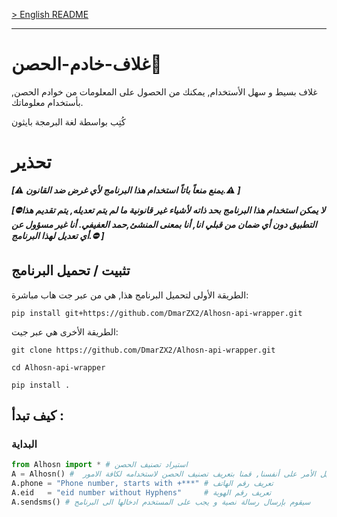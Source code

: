 [> English README](README.md)
- - -
# غلاف-خادم-الحصن:cowboy_hat_face:
غلاف بسيط و سهل الأستخدام, يمكنك من الحصول على المعلومات من خوادم الحصن, بأستخدام معلوماتك.

كُتِب بواسطة لغة البرمجة بايثون

# تحذير
**_[:warning:	يمنع منعاً باتاً استخدام هذا البرنامج لأي غرض ضد القانون.:warning:	]_**


**_[:no_entry:لا يمكن استخدام هذا البرنامج بحد ذاته لأشياء غير قانونية ما لم يتم تعديله, يتم تقديم هذا التطبيق دون أي ضمان من قبلي انا, أنا بمعنى المنشئ,حمد العفيفي. أنا غير مسؤول عن أي تعديل لهذا البرنامج.:no_entry:		]_**


تثبيت / تحميل البرنامج
------------

الطريقة الأولى لتحميل البرنامج هذا, هي من عبر جت هاب مباشرة:

    pip install git+https://github.com/DmarZX2/Alhosn-api-wrapper.git
    
    
الطريقة الأخرى هي عبر جيت:

    git clone https://github.com/DmarZX2/Alhosn-api-wrapper.git
    
    cd Alhosn-api-wrapper
    
    pip install .
    
    
    
    
## كيف تبدأ :

### البداية
```python
from Alhosn import * # استيراد تصنيف الحصن
A = Alhosn() #  لتسهيل الأمر على أنفسنا, قمنا بتعريف تصنيف الحصن لاستخدامه لكافة الامور
A.phone = "Phone number, starts with +***" # تعريف رقم الهاتف
A.eid   = "eid number without Hyphens"     # تعريف رقم الهوية
A.sendsms() # سيقوم بإرسال رسالة نصية و يجب على المستخدم ادخالها الى البرنامج
```
